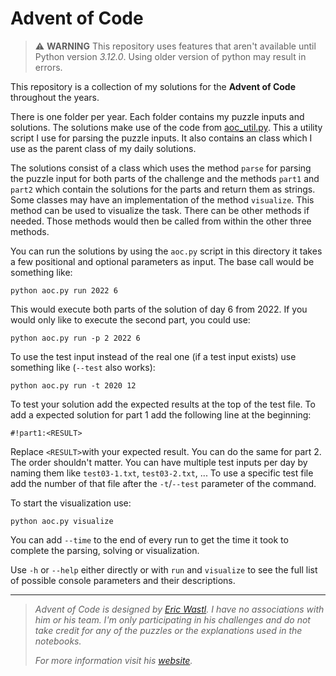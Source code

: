 # Advent of Code

> :warning: **WARNING**
> This repository uses features that aren't available until Python version *3.12.0*. Using older version of python may result in errors.

This repository is a collection of my solutions for the **Advent of Code** throughout the years.

There is one folder per year. Each folder contains my puzzle inputs and solutions. The solutions make use of the code from [aoc_util.py](https://github.com/Nuhser/Advent-of-Code/blob/master/aoc_util.py). This a utility script I use for parsing the puzzle inputs. It also contains an class which I use as the parent class of my daily solutions.

The solutions consist of a class which uses the method `parse` for parsing the puzzle input for both parts of the challenge and the methods `part1` and `part2` which contain the solutions for the parts and return them as strings. Some classes may have an implementation of the method `visualize`. This method can be used to visualize the task. There can be other methods if needed. Those methods would then be called from within the other three methods.

You can run the solutions by using the `aoc.py` script in this directory it takes a few positional and optional parameters as input. The base call would be something like:

```
python aoc.py run 2022 6
```

This would execute both parts of the solution of day 6 from 2022. If you would only like to execute the second part, you could use:

```
python aoc.py run -p 2 2022 6
```

To use the test input instead of the real one (if a test input exists) use something like (`--test` also works):

```
python aoc.py run -t 2020 12
```

To test your solution add the expected results at the top of the test file. To add a expected solution for part 1 add the following line at the beginning:

```
#!part1:<RESULT>
```

Replace `<RESULT>`with your expected result. You can do the same for part 2. The order shouldn't matter. You can have multiple test inputs per day by naming them like `test03-1.txt`, `test03-2.txt`, ... To use a specific test file add the number of that file after the `-t`/`--test` parameter of the command.

To start the visualization use:

```
python aoc.py visualize
```

You can add `--time` to the end of every run to get the time it took to complete the parsing, solving or visualization.

Use `-h` or `--help` either directly or with `run` and `visualize` to see the full list of possible console parameters and their descriptions.

----

> *Advent of Code is designed by [Eric Wastl](https://twitter.com/ericwastl). I have no associations with him or his team. I'm only participating in his challenges and do not take credit for any of the puzzles or the explanations used in the notebooks.*
>
> *For more information visit his [website](https://adventofcode.com/2021/about).*
